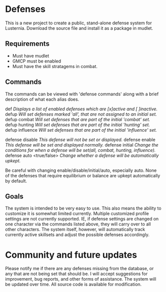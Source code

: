 # Defenses

This is a new project to create a public, stand-alone defense system for Lusternia. Download the source file and install it as a package in mudlet.

## Requirements

* Must have mudlet
* GMCP must be enabled
* Must have the skill stratagems in combat.

## Commands

The commands can be viewed with 'defense commands' along with a brief description of what each alias does.

def                                       *Displays a list of enabled defenses which are [x]active and [ ]inactive.*
defup                                     *Will set defenses marked 'all', that are not assigned to an initial set.*
defup combat                              *Will set defenses that are part of the initial 'combat' set.*
defup hunting                             *Will set defenses that are part of the initial 'hunting' set.*
defup influence                           *Will set defenses that are part of the initial 'influence' set.*

defense disable <defense>                 *This defense will not be set or displayed.*
defense enable <defense>                  *This defense will be set and displayed normally.*
defense initial <defense> <initial set>   *Change the conditions for when a defense will be set(all, combat, hunting, influence).*
defense auto <defense> <true/false>       *Change whether a defense will be automatically upkept.*

Be careful with changing enable/disable/initial/auto, especially auto. None of the defenses that require equilibrium or balance are upkept automatically by default. 

## Goals

The system is intended to be very easy to use. This also means the ability to customize it is somewhat limited currently. Multiple customized profile settings are not currently supported. IE, if defense settings are changed on one character via the commands listed above, they will carry over to all other characters. The system itself, however, will automatically track currently active skillsets and adjust the possible defenses accordingly.

# Community and future updates

Please notify me if there are any defenses missing from the database, or any that are not being set that should be. I will accept suggestions for improvement, bug reports, and other forms of assistance. The system will be updated over time. All source code is available for modification.
